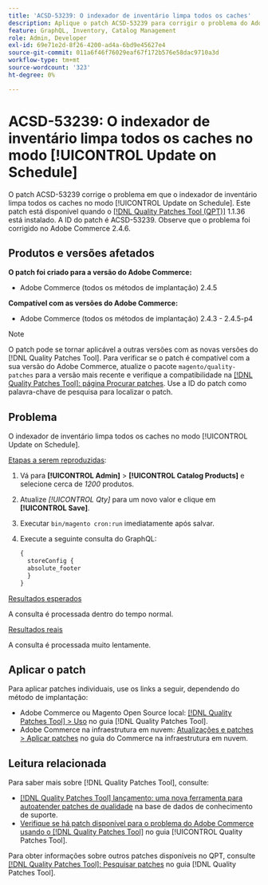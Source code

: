 ```yaml
---
title: 'ACSD-53239: O indexador de inventário limpa todos os caches'
description: Aplique o patch ACSD-53239 para corrigir o problema do Adobe Commerce em que o indexador de inventário limpa todos os caches no modo [!UICONTROL Update on Schedule].
feature: GraphQL, Inventory, Catalog Management
role: Admin, Developer
exl-id: 69e71e2d-8f26-4200-ad4a-6bd9e45627e4
source-git-commit: 011a6f46f76029eaf67f172b576e58dac9710a3d
workflow-type: tm+mt
source-wordcount: '323'
ht-degree: 0%

---
```


# ACSD-53239: O indexador de inventário limpa todos os caches no modo [!UICONTROL Update on Schedule]

O patch ACSD-53239 corrige o problema em que o indexador de inventário limpa todos os caches no modo [!UICONTROL Update on Schedule]. Este patch está disponível quando o [[!DNL Quality Patches Tool (QPT)]](https://experienceleague.adobe.com/pt-br/docs/commerce-operations/tools/quality-patches-tool/quality-patches-tool-to-self-serve-quality-patches) 1.1.36 está instalado. A ID do patch é ACSD-53239. Observe que o problema foi corrigido no Adobe Commerce 2.4.6.

## Produtos e versões afetados

**O patch foi criado para a versão do Adobe Commerce:**

* Adobe Commerce (todos os métodos de implantação) 2.4.5

**Compatível com as versões do Adobe Commerce:**

* Adobe Commerce (todos os métodos de implantação) 2.4.3 - 2.4.5-p4

>[!NOTE]
>
>O patch pode se tornar aplicável a outras versões com as novas versões do [!DNL Quality Patches Tool]. Para verificar se o patch é compatível com a sua versão do Adobe Commerce, atualize o pacote `magento/quality-patches` para a versão mais recente e verifique a compatibilidade na [[!DNL Quality Patches Tool]: página Procurar patches](https://experienceleague.adobe.com/tools/commerce-quality-patches/index.html?lang=pt-BR). Use a ID do patch como palavra-chave de pesquisa para localizar o patch.

## Problema

O indexador de inventário limpa todos os caches no modo [!UICONTROL Update on Schedule].

<u>Etapas a serem reproduzidas</u>:

1. Vá para **[!UICONTROL Admin]** > **[!UICONTROL Catalog Products]** e selecione cerca de *1200* produtos.
2. Atualize *[!UICONTROL Qty]* para um novo valor e clique em **[!UICONTROL Save]**.
3. Executar `bin/magento cron:run` imediatamente após salvar.
4. Execute a seguinte consulta do GraphQL:

   ```GraphQL
   {
     storeConfig {
     absolute_footer
     }
   }
   ```

<u>Resultados esperados</u>

A consulta é processada dentro do tempo normal.

<u>Resultados reais</u>

A consulta é processada muito lentamente.

## Aplicar o patch

Para aplicar patches individuais, use os links a seguir, dependendo do método de implantação:

* Adobe Commerce ou Magento Open Source local: [[!DNL Quality Patches Tool] > Uso](/help/tools/quality-patches-tool/usage.md) no guia [!DNL Quality Patches Tool].
* Adobe Commerce na infraestrutura em nuvem: [Atualizações e patches > Aplicar patches](https://experienceleague.adobe.com/docs/commerce-cloud-service/user-guide/develop/upgrade/apply-patches.html?lang=pt-BR) no guia do Commerce na infraestrutura em nuvem.

## Leitura relacionada

Para saber mais sobre [!DNL Quality Patches Tool], consulte:

* [[!DNL Quality Patches Tool] lançamento: uma nova ferramenta para autoatender patches de qualidade](https://experienceleague.adobe.com/pt-br/docs/commerce-operations/tools/quality-patches-tool/quality-patches-tool-to-self-serve-quality-patches) na base de dados de conhecimento de suporte.
* [Verifique se há patch disponível para o problema do Adobe Commerce usando o  [!DNL Quality Patches Tool]](/help/tools/quality-patches-tool/patches-available-in-qpt/check-patch-for-magento-issue-with-magento-quality-patches.md) no guia [!UICONTROL Quality Patches Tool].


Para obter informações sobre outros patches disponíveis no QPT, consulte [[!DNL Quality Patches Tool]: Pesquisar patches](https://experienceleague.adobe.com/tools/commerce-quality-patches/index.html?lang=pt-BR) no guia [!DNL Quality Patches Tool].
